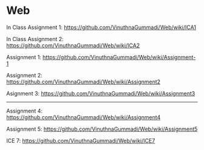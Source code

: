 # Web

In Class Assignment 1: https://github.com/VinuthnaGummadi/Web/wiki/ICA1

In Class Assignment 2: https://github.com/VinuthnaGummadi/Web/wiki/ICA2

Assignment 1: https://github.com/VinuthnaGummadi/Web/wiki/Assignment-1

Assignment 2: https://github.com/VinuthnaGummadi/Web/wiki/Assignment2

Asignment 3: https://github.com/VinuthnaGummadi/Web/wiki/Assignment3

--------------------------------------------------------------------------------------------------------

Assignment 4: https://github.com/VinuthnaGummadi/Web/wiki/Assignment4

Assignment 5: https://github.com/VinuthnaGummadi/Web/wiki/Assignment5

ICE 7: https://github.com/VinuthnaGummadi/Web/wiki/ICE7

